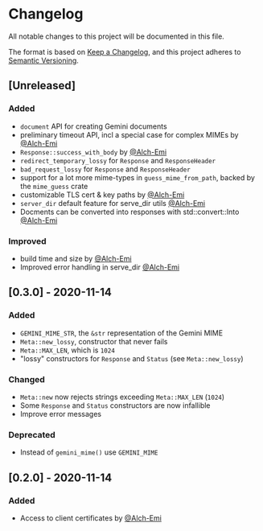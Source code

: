 # Changelog
All notable changes to this project will be documented in this file.

The format is based on [Keep a Changelog](https://keepachangelog.com/en/1.0.0/),
and this project adheres to [Semantic Versioning](https://semver.org/spec/v2.0.0.html).

## [Unreleased]
### Added
- `document` API for creating Gemini documents
- preliminary timeout API, incl a special case for complex MIMEs by [@Alch-Emi]
- `Response::success_with_body` by [@Alch-Emi]
- `redirect_temporary_lossy` for `Response` and `ResponseHeader`
- `bad_request_lossy` for `Response` and `ResponseHeader`
- support for a lot more mime-types in `guess_mime_from_path`, backed by the `mime_guess` crate
- customizable TLS cert & key paths by [@Alch-Emi]
- `server_dir` default feature for serve_dir utils [@Alch-Emi]
- Docments can be converted into responses with std::convert::Into [@Alch-Emi]
### Improved
- build time and size by [@Alch-Emi]
- Improved error handling in serve_dir [@Alch-Emi]

## [0.3.0] - 2020-11-14
### Added
- `GEMINI_MIME_STR`, the `&str` representation of the Gemini MIME
- `Meta::new_lossy`, constructor that never fails
- `Meta::MAX_LEN`, which is `1024`
- "lossy" constructors for `Response` and `Status` (see `Meta::new_lossy`)

### Changed
- `Meta::new` now rejects strings exceeding `Meta::MAX_LEN` (`1024`)
- Some `Response` and `Status` constructors are now infallible
- Improve error messages

### Deprecated
- Instead of `gemini_mime()` use `GEMINI_MIME`

## [0.2.0] - 2020-11-14
### Added
- Access to client certificates by [@Alch-Emi]

[@Alch-Emi]: https://github.com/Alch-Emi
